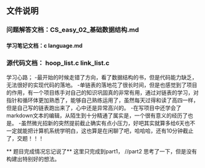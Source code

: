## 文件说明
### 问题解答文档：CS_easy_02_基础数据结构.md
#### 学习笔记文档：c language.md
### 源代码文档： hoop_list.c link_list.c

学习心路；
-最开始的时候走错了方向，看了数据结构的书，但是代码能力缺乏，无法很好的实现代码的落地。
-单链表的落地花了很长时间，但是也感觉到了项目的作用，有一个项目练手对自己的知识巩固真的非常有用，通过对链表的学习，对指针和循环体更加熟悉了，能够自己熟练运用了，虽然每天过得和读了高四一样，但是自己写的链表跑出来了，心中还是异常高兴的。
-在写项目中还学会了markdown文本的编辑，从陌生到十分精通了属实是，一个很有意义的经历了也是。
-虽然微光招新的突然提前截止确实有点小压力，好吧其实就算多给6天也不一定就能把计算机系统学明白，这也算是在闲聊了吧，哈哈哈，还有10分钟截止了，交题！！！


** 题目完成情况忘记说了** 这里只完成到part1，      //part2 思考了一下，但是没有构建出特别好的想法。


